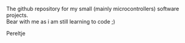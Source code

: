 The github repository for my small (mainly microcontrollers) software projects.<br>
Bear with me as i am still learning to code ;)<br>

Pereltje

<!---
pereltje/pereltje is a ✨ special ✨ repository because its `README.md` (this file) appears on your GitHub profile.
You can click the Preview link to take a look at your changes.
--->
